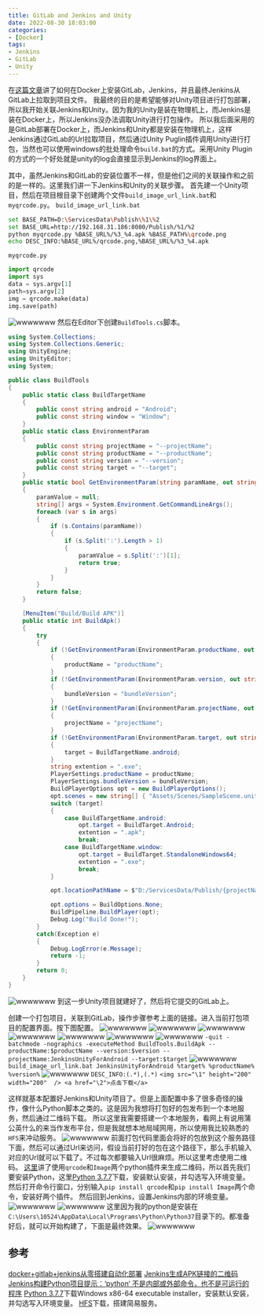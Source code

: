 ```yaml
---
title: GitLab and Jenkins and Unity
date: 2022-08-30 18:03:00
categories:
- [Docker]
tags:
- Jenkins
- GitLab
- Unity
---
```


在[这篇文章](https://tyson-wu.github.io/blogs/2022/08/29/Docker_GitLab_Jenkins/)讲了如何在Docker上安装GitLab，Jenkins，并且最终Jenkins从GitLab上拉取到项目文件。
我最终的目的是希望能够对Unity项目进行打包部署，所以我开始关联Jenkins和Unity。因为我的Unity是装在物理机上，而Jenkins是装在Docker上，所以Jenkins没办法调取Unity进行打包操作。
所以我后面采用的是GitLab部署在Docker上，而Jenkins和Unity都是安装在物理机上，这样Jenkins通过GitLab的Url拉取项目，然后通过Unity Puglin插件调用Unity进行打包，当然也可以使用windows的批处理命令`build.bat`的方式。采用Unity Plugin的方式的一个好处就是unity的log会直接显示到Jenkins的log界面上。

其中，虽然Jenkins和GitLab的安装位置不一样，但是他们之间的关联操作和之前的是一样的。这里我们讲一下Jenkins和Unity的关联步骤。
首先建一个Unity项目，然后在项目根目录下创建两个文件`build_image_url_link.bat`和`myqrcode.py`。
`build_image_url_link.bat`
```bash
set BASE_PATH=D:\ServicesData\Publish\%1\%2
set BASE_URL=http://192.168.31.186:8080/Publish/%1/%2
python myqrcode.py %BASE_URL%/%3_%4.apk %BASE_PATH%\qrcode.png
echo DESC_INFO:%BASE_URL%/qrcode.png,%BASE_URL%/%3_%4.apk
```
`myqrcode.py`
```python
import qrcode
import sys
data = sys.argv[1]
path=sys.argv[2]
img = qrcode.make(data)
img.save(path)
```
![wwwwwww](/blogs/images/src/Snipaste_2022-09-01_01-13-45.png)
然后在Editor下创建`BuildTools.cs`脚本。
```c#
using System.Collections;
using System.Collections.Generic;
using UnityEngine;
using UnityEditor;
using System;

public class BuildTools
{
    public static class BuildTargetName
    {
        public const string android = "Android";
        public const string window = "Window";
    }
    public static class EnvironmentParam
    {
        public const string projectName = "--projectName";
        public const string productName = "--productName";
        public const string version = "--version";
        public const string target = "--target";
    }
    public static bool GetEnvironmentParam(string paramName, out string paramValue)
    {
        paramValue = null;
        string[] args = System.Environment.GetCommandLineArgs();
        foreach (var s in args)
        {
            if (s.Contains(paramName))
            {
                if (s.Split(':').Length > 1)
                {
                    paramValue = s.Split(':')[1];
                    return true;
                }
            }
        }
        return false;
    }

    [MenuItem("Build/Build APK")]
    public static int BuildApk()
    {
        try
        {
            if (!GetEnvironmentParam(EnvironmentParam.productName, out string productName))
            {
                productName = "productName";
            }
            if (!GetEnvironmentParam(EnvironmentParam.version, out string bundleVersion))
            {
                bundleVersion = "bundleVersion";
            }
            if (!GetEnvironmentParam(EnvironmentParam.projectName, out string projectName))
            {
                projectName = "projectName";
            }
            if (!GetEnvironmentParam(EnvironmentParam.target, out string target))
            {
                target = BuildTargetName.android;
            }
            string extention = ".exe";
            PlayerSettings.productName = productName;
            PlayerSettings.bundleVersion = bundleVersion;
            BuildPlayerOptions opt = new BuildPlayerOptions();
            opt.scenes = new string[] { "Assets/Scenes/SampleScene.unity" };
            switch (target)
            {
                case BuildTargetName.android:
                    opt.target = BuildTarget.Android;
                    extention = ".apk";
                    break;
                case BuildTargetName.window:
                    opt.target = BuildTarget.StandaloneWindows64;
                    extention = ".exe";
                    break;
            }

            opt.locationPathName = $"D:/ServicesData/Publish/{projectName}/{target}/{productName}_{bundleVersion}{extention}";

            opt.options = BuildOptions.None;
            BuildPipeline.BuildPlayer(opt);
            Debug.Log("Build Done!");
        }
        catch(Exception e)
        {
            Debug.LogError(e.Message);
            return -1;
        }
        return 0;
    }
}

```
![wwwwwww](/blogs/images/src/Snipaste_2022-09-01_01-19-26.png)
到这一步Unity项目就建好了，然后将它提交的GitLab上。

创建一个打包项目，关联到GitLab，操作步骤参考上面的链接。进入当前打包项目的配置界面。按下图配置。
![wwwwwww](/blogs/images/src/Snipaste_2022-09-01_00-58-51.png)
![wwwwwww](/blogs/images/src/Snipaste_2022-09-01_00-59-04.png)
![wwwwwww](/blogs/images/src/Snipaste_2022-09-01_01-01-05.png)
![wwwwwww](/blogs/images/src/Snipaste_2022-09-01_01-01-13.png)
![wwwwwww](/blogs/images/src/Snipaste_2022-09-01_01-01-23.png)
![wwwwwww](/blogs/images/src/Snipaste_2022-09-01_01-02-11.png)
![wwwwwww](/blogs/images/src/Snipaste_2022-09-01_01-02-32.png)
`-quit -batchmode -nographics -executeMethod BuildTools.BuildApk --productName:$productName --version:$version --projectName:JenkinsUnityForAndroid --target:$target`
![wwwwwww](/blogs/images/src/Snipaste_2022-09-01_01-14-37.png)
`build_image_url_link.bat JenkinsUnityForAndroid %target% %productName% %version%`
![wwwwwww](/blogs/images/src/Snipaste_2022-09-01_01-02-57.png)
`DESC_INFO:(.*),(.*)`
`<img src="\1" height="200" width="200"  /> <a href="\2">点击下载</a>`

这样就基本配置好Jenkins和Unity项目了。但是上面配置中多了很多奇怪的操作，像什么Python脚本之类的。这是因为我想将打包好的包发布到一个本地服务，然后通过二维码下载。
所以这里我需要搭建一个本地服务，看网上有说用蒲公英什么的来当作发布平台，但是我就想本地局域网用，所以使用我比较熟悉的`HFS`来冲动服务。
![wwwwwww](/blogs/images/src/Snipaste_2022-09-01_01-39-11.png)
前面打包代码里面会将好的包放到这个服务路径下面，然后可以通过Url来访问，假设当前打好的包在这个路径下，那么手机输入对应的Url就可以下载了。不过每次都要输入Url很麻烦。所以这里考虑使用二维码。
[这里](https://www.cnblogs.com/rainboy2010/p/12007248.html)讲了使用`qrcode`和`Image`两个python插件来生成二维码，所以首先我们要安装Python，这里[Python 3.7.7](https://www.python.org/downloads/release/python-377/)下载，安装默认安装，并勾选写入环境变量。
然后打开命令行窗口，分别输入`pip install qrcode`和`pip install Image`两个命令，安装好两个插件。
然后回到Jenkins，设置Jenkins内部的环境变量。
![wwwwwww](/blogs/images/src/Snipaste_2022-09-01_01-31-34.png)
![wwwwwww](/blogs/images/src/Snipaste_2022-09-01_01-31-47.png)
这里因为我的python是安装在`C:\Users\10524\AppData\Local\Programs\Python\Python37`目录下的。都准备好后，就可以开始构建了，下面是最终效果。
![wwwwwww](/blogs/images/src/Snipaste_2022-09-01_01-50-28.png)

## 参考

[docker+gitlab+jenkins从零搭建自动化部署](https://blog.csdn.net/weboof/article/details/104491998)
[Jenkins生成APK链接的二维码](https://www.cnblogs.com/rainboy2010/p/12007248.html)
[Jenkins构建Python项目提示：‘python‘ 不是内部或外部命令，也不是可运行的程序](https://blog.csdn.net/qq_42281648/article/details/120057980)
[Python 3.7.7](https://www.python.org/downloads/release/python-377/)下载Windows x86-64 executable installer，安装默认安装，并勾选写入环境变量。
[HFS](http://www.rejetto.com/hfs/)下载，搭建简易服务。